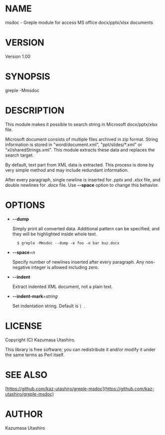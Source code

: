 # NAME

msdoc - Greple module for access MS office docx/pptx/xlsx documents

# VERSION

Version 1.00

# SYNOPSIS

greple -Mmsdoc

# DESCRIPTION

This module makes it possible to search string in Microsoft
docx/pptx/xlsx file.

Microsoft document consists of multiple files archived in zip format.
String information is stored in "word/document.xml",
"ppt/slides/\*.xml" or "xl/sharedStrings.xml".  This module extracts
these data and replaces the search target.

By default, text part from XML data is extracted.  This process is
done by very simple method and may include redundant information.

After every paragraph, single newline is inserted for _.pptx_ and
_.xlsx_ file, and double newlines for _.docx_ file.  Use
**--space** option to change this behavior.

# OPTIONS

- **--dump**

    Simply print all converted data.  Additional pattern can be specified,
    and they will be highlighted inside whole text.

        $ greple -Mmsdoc --dump -e foo -e bar buz.docx

- **--space**=_n_

    Specify number of newlines inserted after every paragraph.  Any
    non-negative integer is allowed including zero.

- **--indent**

    Extract indented XML document, not a plain text.

- **--indent-mark**=_string_

    Set indentation string.  Default is `| `.

# LICENSE

Copyright (C) Kazumasa Utashiro.

This library is free software; you can redistribute it and/or modify
it under the same terms as Perl itself.

# SEE ALSO

[https://github.com/kaz-utashiro/greple-msdoc](https://github.com/kaz-utashiro/greple-msdoc)

# AUTHOR

Kazumasa Utashiro
